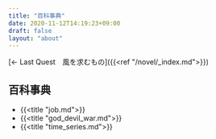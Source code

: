 ```yaml
---
title: "百科事典"
date: 2020-11-12T14:19:23+09:00
draft: false
layout: "about"
---
```


[← Last Quest　風を求むもの]({{<ref "/novel/_index.md">}})

## 百科事典

- {{<title "job.md">}}
- {{<title "god_devil_war.md">}}
- {{<title "time_series.md">}}